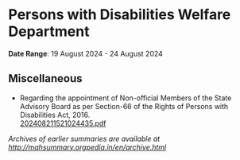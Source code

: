 # Persons with Disabilities Welfare Department

**Date Range**: 19 August 2024 - 24 August 2024


## Miscellaneous
- Regarding the appointment of Non-official Members of the State Advisory Board as per Section-66 of the Rights of Persons with Disabilities Act, 2016.\
  [202408211521024435.pdf](https://gr.maharashtra.gov.in/Site/Upload/Government%20Resolutions/English/202408211521024435.pdf)


*Archives of earlier summaries are available at http://mahsummary.orgpedia.in/en/archive.html*